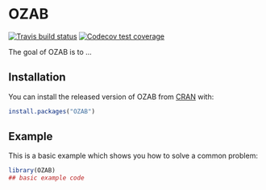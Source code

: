 
# OZAB

<!-- badges: start -->
[![Travis build status](https://travis-ci.org/EriqLaplus/OZAB.svg?branch=master)](https://travis-ci.com/EriqLaplus/OZAB)
[![Codecov test coverage](https://codecov.io/gh/EriqLaplus/OZAB/branch/master/graph/badge.svg)](https://codecov.io/gh/EriqLaplus/OZAB?branch=master)
<!-- badges: end -->

The goal of OZAB is to ...

## Installation

You can install the released version of OZAB from [CRAN](https://CRAN.R-project.org) with:

``` r
install.packages("OZAB")
```

## Example

This is a basic example which shows you how to solve a common problem:

``` r
library(OZAB)
## basic example code
```

